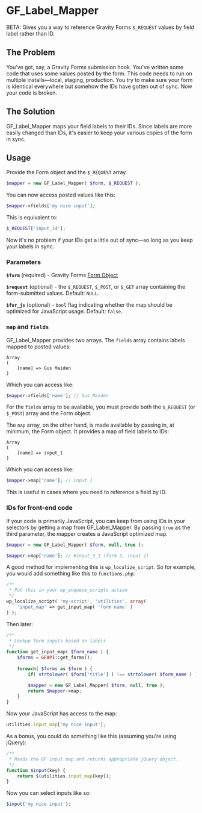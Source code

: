 # GF_Label_Mapper

BETA: Gives you a way to reference Gravity Forms `$_REQUEST` values by field label rather than ID.

## The Problem

You've got, say, a Gravity Forms submission hook. You've written some code that uses some values posted by the form. This code needs to run on multiple installs—local, staging, production. You try to make sure your form is identical everywhere but somehow the IDs have gotten out of sync. Now your code is broken.

## The Solution

GF_Label_Mapper maps your field labels to their IDs. Since labels are more easily changed than IDs, it's easier to keep your various copies of the form in sync.

## Usage

Provide the Form object and the `$_REQUEST` array.

```php
$mapper = new GF_Label_Mapper( $form, $_REQUEST );
```

You can now access posted values like this:

```php
$mapper->fields['my nice input'];
```

This is equivalent to:

```php
$_REQUEST['input_14'];
```

Now it's no problem if your IDs get a little out of sync—so long as you keep your labels in sync.

### Parameters

**`$form`** (required) - Gravity Forms [Form Object](https://docs.gravityforms.com/form-object/)

**`$request`** (optional) - the `$_REQUEST`, `$_POST`, or `$_GET` array containing the form-submitted values. Default: `NULL`.

**`$for_js`** (optional) - `bool` flag indicating whether the map should be optimized for JavaScript usage. Default: `false`.

### `map` and `fields`

GF_Label_Mapper provides two arrays. The `fields` array contains labels mapped to posted values:

```
Array
(
    [name] => Gus Maiden
)
```

Which you can access like:

```php
$mapper->fields['name']; // Gus Maiden
```

For the `fields` array to be available, you must provide both the `$_REQUEST` (or `$_POST`) array and the Form object.

The `map` array, on the other hand, is made available by passing in, at minimum, the Form object. It provides a map of field labels to IDs:

```
Array
(
    [name] => input_1
)
```

Which you can access like:

```php
$mapper->map['name']; // input_1
```

This is useful in cases where you need to reference a field by ID.

### IDs for front-end code

If your code is primarily JavaScript, you can keep from using IDs in your selectors by getting a map from GF_Label_Mapper. By passing `true` as the third parameter, the mapper creates a JavaScript optimized map.

```php
$mapper = new GF_Label_Mapper( $form, null, true );

$mapper->map['name']; // #input_3_1 (form 3, input 1)
```

A good method for implementing this is `wp_localize_script`. So for example, you would add something like this to `functions.php`:

```php
/**
 * Put this in your wp_enqueue_scripts action
 */
wp_localize_script( 'my-script', 'utilities', array(
    'input_map' => get_input_map( 'form name' )
) );
```

Then later:

```php
/**
 * Lookup form inputs based on labels
 */
function get_input_map( $form_name ) {
	$forms = GFAPI::get_forms();
	
	foreach( $forms as $form ) {
		if( strtolower( $form['title'] ) !== strtolower( $form_name ) ) continue;

		$mapper = new GF_Label_Mapper( $form, null, true );
		return $mapper->map;
	}
}
```

Now your JavaScript has access to the map:

```js
utilities.input_map['my nice input'];
```

As a bonus, you could do something like this (assuming you're using jQuery):

```js
/**
 * Reads the GF input map and returns appropriate jQuery object.
 */
function $input(key) {
    return $(utilities.input_map[key]);
}
```

Now you can select inputs like so:

```js
$input('my nice input');
```
